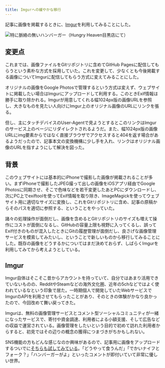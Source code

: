 ```yaml
---
title: Imgurへの緩やかな移行
---
```


記事に画像を掲載するときに、[Imgur](https://imgur.com/)を利用してみることにした。

![](https://i.imgur.com/8kai7Rnh.jpg "特に脈絡の無いハンバーガー（Hungry Heaven目黒店にて）")

## 変更点

これまでは、画像ファイルをGitリポジトリに含めてGitHub Pagesに配信してもらうという素朴な方式を採用していた。これを変更して、少なくとも今後掲載する画像についてImgurに配信してもらう方式に変えてみることにした。

オリジナルの画像をGoogle Photosで管理するという方式は変えず、ウェブサイトに掲載したい場合はImgurにアップロードして利用する。このときExif情報は勝手に取り除かれる。Imgurが用意してくれる幅1024px版の画像URLを参照し、大きなものを見たい人向けにImgur上のオリジナル画像のURLにリンクを張る。

但し、主にタッチデバイスのUser-Agentで見ようとするとこのリンクはImgurのサービス上のページにリダイレクトされるようだ。また、幅1024px版の画像URLにimg要素からではなく直接ブラウザでアクセスすると404を返す場合があるようだったので、記事本文の変換機構に少し手を入れ、リンクはオリジナル画像のURLを指すようにして解決を図った。

## 背景

このウェブサイトには基本的にiPhoneで撮影した画像が掲載されることが多い。まずiPhoneで撮影したJPEG撮って出しの画像をiOSアプリ経由でGoogle Photosに同期させ、そこで色味などを若干変更したあとPCにダウンロードし、次にPC上でexiftoolを使ってExif情報を取り除き、ImageMagickを使ってウェブサイト用に適切なサイズに変換し、これをGitリポジトリに含め、記事の原稿からそのパスを適切に参照する、ということをやっていた。

諸々の処理操作が面倒だし、画像を含めるとGitリポジトリのサイズも増えて操作にコストが面倒になるし、GitHubの容量上限も視野に入ってくるし、誤ってExif付きのものが混入したときにGitの履歴管理が面倒だし、良さげな画像管理サービスを模索してみたいし、ということで新しいものから移行してみることにした。既存の画像をどうするかについてはまだ決めておらず、しばらくImgurを利用してみてから考えようとしている。

## Imgur

Imgur自体はそこそこ昔からアカウントを持っていて、自分ではあまり活用できていないものの、RedditやSteamなどの海外文化圏、近年の5chなどではよく使われているなという印象で居た。一時期個人で開発していたWebサービスでImgurのAPIを利用させてもらったことがあり、そのときの体験がかなり良かったので、今回改めて舞い戻ってきた。

Imgurは、無料の画像管理サービスとコメント型ソーシャルコミュニティが一緒になったサービスで、寄付や資金調達、利用者による小額支援、そして広告などの収益で運営されている。画像管理をしたいという目的で初めて訪れた利用者からすると、初見ではその辺りの概念の獲得につまづきがちかもしれない。

SNS機能の方もどんな感じなのか興味があるので、記事用に画像をアップロードするついでに[そちらも試してみている](https://imgur.com/user/r7kamura/posts)。「どうやって食うんだ」「でかいナイフとフォーク？」「ハンバーガーがよ」といったコメントが即付いていて非常に優しい世界。

